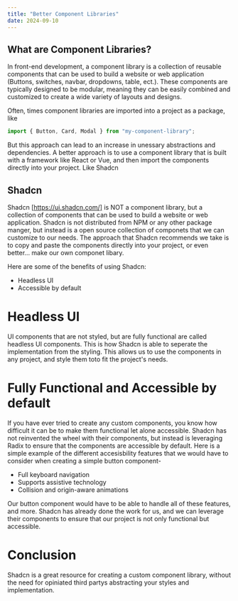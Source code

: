 ```yaml
---
title: "Better Component Libraries"
date: 2024-09-10
---
```


## What are Component Libraries?

In front-end development, a component library is a collection of reusable components that can be used to build a website or web application (Buttons, switches, navbar, dropdowns, table, ect.). These components are typically designed to be modular, meaning they can be easily combined and customized to create a wide variety of layouts and designs.

Often, times component libraries are imported into a project as a package, like

```javascript
import { Button, Card, Modal } from "my-component-library";
```

But this approach can lead to an increase in unessary abstractions and dependencies. A better approach is to use a component library that is built with a framework like React or Vue, and then import the components directly into your project. Like Shadcn

## Shadcn

Shadcn [https://ui.shadcn.com/] is NOT a component library, but a collection of components that can be used to build a website or web application. Shadcn is not distributed from NPM or any other package manger, but instead is a open source collection of componets that we can customize to our needs. The approach that Shadcn recommends we take is to copy and paste the components directly into your project, or even better... make our own componet libary.

Here are some of the benefits of using Shadcn:

- Headless UI
- Accessible by default

# Headless UI

UI components that are not styled, but are fully functional are called headless UI components. This is how Shadcn is able to seperate the implementation from the styling. This allows us to use the components in any project, and style them toto fit the project's needs.

# Fully Functional and Accessible by default

If you have ever tried to create any custom components, you know how difficult it can be to make them functional let alone accessible. Shadcn has not reinvented the wheel with their components, but instead is leveraging Radix to ensure that the components are accessible by default. Here is a simple example of the different accesisbility features that we would have to consider when creating a simple button component-

- Full keyboard navigation
- Supports assistive technology
- Collision and origin-aware animations

Our button component would have to be able to handle all of these features, and more. Shadcn has already done the work for us, and we can leverage their components to ensure that our project is not only functional but accessible.

# Conclusion

Shadcn is a great resource for creating a custom component library, without the need for opiniated third partys abstracting your styles and implementation.
